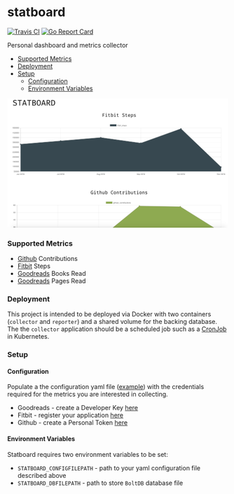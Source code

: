 # statboard

[![Travis CI](https://img.shields.io/travis/ajbosco/statboard.svg?style=flat-square)](https://travis-ci.org/ajbosco/statboard)
[![Go Report Card](https://goreportcard.com/badge/github.com/ajbosco/statboard?style=flat-square)](https://goreportcard.com/report/github.com/ajbosco/statboard)

Personal dashboard and metrics collector

- [Supported Metrics](#supported-metrics)
- [Deployment](#deployment)
- [Setup](#setup)
  * [Configuration](#configuration)
  * [Environment Variables](#environment-variables)

![screenshot](/img/screenshot_v1.png)

### Supported Metrics

* [Github](https://developer.github.com/v3/) Contributions
* [Fitbit](https://dev.fitbit.com/build/reference/web-api/) Steps
* [Goodreads](https://www.goodreads.com/api) Books Read
* [Goodreads](https://www.goodreads.com/api) Pages Read

### Deployment

This project is intended to be deployed via Docker with two containers (`collector` and `reporter`) and a shared volume for the backing database. The the `collector` application should be a scheduled job such as a [CronJob](https://kubernetes.io/docs/concepts/workloads/controllers/cron-jobs/) in Kubernetes.

### Setup

#### Configuration

Populate a the configuration yaml file ([example](/config.example.yml)) with the credentials required for the metrics you are interested in collecting.

* Goodreads - create a Developer Key [here](https://www.goodreads.com/api/keys)
* Fitbit - register your application [here](https://dev.fitbit.com/apps/new)
* Github - create a Personal Token [here](https://github.com/settings/tokens)

#### Environment Variables

Statboard requires two environment variables to be set:

* `STATBOARD_CONFIGFILEPATH` - path to your yaml configuration file described above
* `STATBOARD_DBFILEPATH` - path to store `BoltDB` database file



